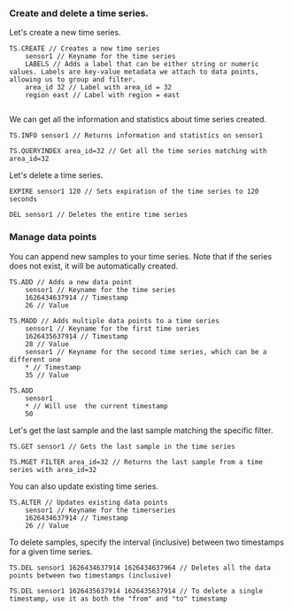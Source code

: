 ### Create and delete a time series.

Let's create a new time series.

```redis Create
TS.CREATE // Creates a new time series
    sensor1 // Keyname for the time series
    LABELS // Adds a label that can be either string or numeric values. Labels are key-value metadata we attach to data points, allowing us to group and filter. 
    area_id 32 // Label with area_id = 32
    region east // Label with region = east
    
```
We can get all the information and statistics about time series created.

```redis Read
TS.INFO sensor1 // Returns information and statistics on sensor1
 
TS.QUERYINDEX area_id=32 // Get all the time series matching with area_id=32
```

Let's delete a time series.

```redis Delete
EXPIRE sensor1 120 // Sets expiration of the time series to 120 seconds
 
DEL sensor1 // Deletes the entire time series
```

### Manage data points

You can append new samples to your time series. Note that if the series does not exist, it will be automatically created.

```redis Add
TS.ADD // Adds a new data point
    sensor1 // Keyname for the time series
    1626434637914 // Timestamp
    26 // Value
 
TS.MADD // Adds multiple data points to a time series
    sensor1 // Keyname for the first time series
    1626435637914 // Timestamp
    28 // Value
    sensor1 // Keyname for the second time series, which can be a different one
    * // Timestamp
    35 // Value
 
TS.ADD 
    sensor1
    * // Will use  the current timestamp
    50
```

Let's get the last sample and the last sample matching the specific filter.

```redis Read
TS.GET sensor1 // Gets the last sample in the time series
 
TS.MGET FILTER area_id=32 // Returns the last sample from a time series with area_id=32
```

You can also update existing time series.

```redis Update
TS.ALTER // Updates existing data points
    sensor1 // Keyname for the timerseries
    1626434637914 // Timestamp
    26 // Value
```

To delete samples, specify the interval (inclusive) between two timestamps for a given time series.

```redis Delete
TS.DEL sensor1 1626434637914 1626434637964 // Deletes all the data points between two timestamps (inclusive)
 
TS.DEL sensor1 1626435637914 1626435637914 // To delete a single timestamp, use it as both the "from" and "to" timestamp
```
